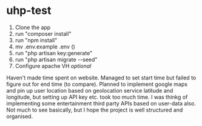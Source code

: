 # uhp-test

1. Clone the app
2. run "composer install"
3. run "npm install"
4. mv .env.example .env ()
5. run "php artisan key:generate"
6. run "php artisan migrate --seed"
7. Configure apache VH *optional*

Haven't made time spent on website. Managed to set start time but failed to figure out for end time (to compare).
Planned to implement google maps and pin up user location based on geolocation service latitude and longitude, but setting up API key etc. took too much time. I was thinkg of implementing some entertainment third party APIs based on user-data also.
Not much to see basically, but I hope the project is well structured and organised.